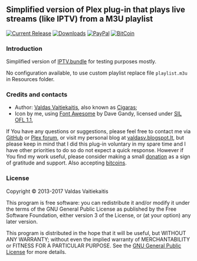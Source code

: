 ## Simplified version of Plex plug-in that plays live streams (like IPTV) from a M3U playlist ##
[![Current Release](https://img.shields.io/github/release/Cigaras/IPTVLite.bundle.svg "Current Release")](https://github.com/Cigaras/IPTV.bundle/releases/latest)
[![Downloads](https://img.shields.io/github/downloads/Cigaras/IPTVLite.bundle/total.svg "Downloads")](https://github.com/Cigaras/IPTV.bundle/releases) [![PayPal](https://img.shields.io/badge/donate-PayPal-green.svg)](https://paypal.me/valdasvaitiekaitis) [![BitCoin](https://img.shields.io/badge/donate-BitCoin-green.svg)](http://valdas.ax.lt/bitcoin)

### Introduction ###
Simplified version of [IPTV.bundle](https://github.com/Cigaras/IPTV.bundle) for testing purposes mostly.

No configuration available, to use custom playlist replace file `playlist.m3u` in Resources folder.

### Credits and contacts ###
* Author: [Valdas Vaitiekaitis](http://valdas.ax.lt), also known as [Cigaras](http://forums.plex.tv/profile/Cigaras);
* Icon by me, using [Font Awesome](http://fontawesome.io) by Dave Gandy, licensed under [SIL OFL 1.1](http://scripts.sil.org/OFL),

If You have any questions or suggestions, please feel free to contact me via [GitHub](https://github.com/Cigaras) or [Plex forum](https://forums.plex.tv/discussion/83083), or visit my personal blog at [valdasv.blogspot.lt](http://valdasv.blogspot.lt), but please keep in mind that I did this plug-in voluntary in my spare time and I have other priorities to do so do not expect a quick response. However if You find my work useful, please consider making a small [donation](https://paypal.me/valdasvaitiekaitis) as a sign of gratitude and support. Also accepting [bitcoins](http://valdas.ax.lt/bitcoin).

### License ###
Copyright © 2013-2017 Valdas Vaitiekaitis

This program is free software: you can redistribute it and/or modify it under the terms of the GNU General Public License as published by the Free Software Foundation, either version 3 of the License, or (at your option) any later version.

This program is distributed in the hope that it will be useful, but WITHOUT ANY WARRANTY; without even the implied warranty of MERCHANTABILITY or FITNESS FOR A PARTICULAR PURPOSE. See the [GNU General Public License](http://www.gnu.org/copyleft/gpl.html) for more details.
